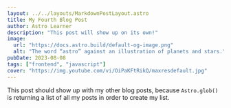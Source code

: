 ```yaml
---
layout: ../../layouts/MarkdownPostLayout.astro
title: My Fourth Blog Post
author: Astro Learner
description: "This post will show up on its own!"
image:
  url: "https://docs.astro.build/default-og-image.png"
  alt: "The word “astro” against an illustration of planets and stars."
pubDate: 2023-08-08
tags: ["frontend", "javascript"]
cover: "https://img.youtube.com/vi/OiPaKFtRikQ/maxresdefault.jpg"
---
```


This post should show up with my other blog posts, because `Astro.glob()` is returning a list of all my posts in order to create my list.
